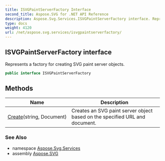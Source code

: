 ```yaml
---
title: ISVGPaintServerFactory Interface
second_title: Aspose.SVG for .NET API Reference
description: Aspose.Svg.Services.ISVGPaintServerFactory interface. Represents a factory for creating SVG paint server objects
type: docs
weight: 4120
url: /net/aspose.svg.services/isvgpaintserverfactory/
---
```

## ISVGPaintServerFactory interface

Represents a factory for creating SVG paint server objects.

```csharp
public interface ISVGPaintServerFactory
```

## Methods

| Name | Description |
| --- | --- |
| [Create](../../aspose.svg.services/isvgpaintserverfactory/create/)(string, Document) | Creates an SVG paint server object based on the specified URL and document. |

### See Also

* namespace [Aspose.Svg.Services](../../aspose.svg.services/)
* assembly [Aspose.SVG](../../)
